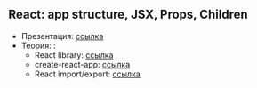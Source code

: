 ## React: app structure, JSX, Props, Children

- Презентация: [ссылка](https://github.com/ait-tr/cohort31.1/blob/main/front_end/lesson_17/React_JSX_props_children.pdf)
- Теория: :
  - React library: [ссылка](https://react.dev/learn)
  - create-react-app: [ссылка](https://create-react-app.dev/)
  - React import/export: [ссылка](https://react.dev/learn/importing-and-exporting-components)
